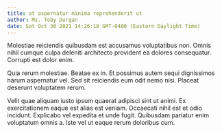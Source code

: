 ```yaml
---
title: at aspernatur minima reprehenderit ut
author: Ms. Toby Durgan
date: Sat Oct 30 2021 14:26:18 GMT-0400 (Eastern Daylight Time)
---
```

Molestiae reiciendis quibusdam est accusamus voluptatibus non. Omnis nihil cumque culpa deleniti architecto provident ea dolores consequatur. Corrupti est dolor enim.

 Quia rerum molestiae. Beatae ex in. Et possimus autem sequi dignissimos harum aspernatur vel. Sed sit reiciendis eum odit nemo nisi. Placeat deserunt voluptatem rerum.

 Velit quae aliquam iusto ipsum quaerat adipisci sint ut animi. Ex exercitationem eaque est alias est veniam. Occaecati nihil est et odio incidunt. Explicabo vel expedita et unde fugit. Quibusdam pariatur enim voluptatum omnis a. Iste vel ut eaque rerum doloribus cum.